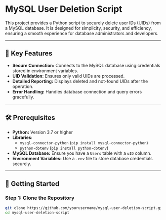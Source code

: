 # MySQL User Deletion Script

This project provides a Python script to securely delete user IDs (UIDs) from a MySQL database. It is designed for simplicity, security, and efficiency, ensuring a smooth experience for database administrators and developers.

---

## 🔑 Key Features
- **Secure Connection:** Connects to the MySQL database using credentials stored in environment variables.
- **UID Validation:** Ensures only valid UIDs are processed.
- **Detailed Reporting:** Displays deleted and not-found UIDs after the operation.
- **Error Handling:** Handles database connection and query errors gracefully.

---

## 🛠️ Prerequisites
- **Python:** Version 3.7 or higher
- **Libraries:**
  - `mysql-connector-python` (`pip install mysql-connector-python`)
  - `python-dotenv` (`pip install python-dotenv`)
- **MySQL Database:** Ensure you have a `Users` table with a `uID` column.
- **Environment Variables:** Use a `.env` file to store database credentials securely.

---

## 🚀 Getting Started

### Step 1: Clone the Repository
```bash
git clone https://github.com/yourusername/mysql-user-deletion-script.git
cd mysql-user-deletion-script
